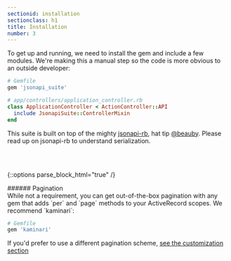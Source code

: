 ```yaml
---
sectionid: installation
sectionclass: h1
title: Installation
number: 3
---
```


To get up and running, we need to install the gem and include a few
modules. We're making this a manual step so the code is more obvious
to an outside developer:

```ruby
# Gemfile
gem 'jsonapi_suite'

# app/controllers/application_controller.rb
class ApplicationController < ActionController::API
  include JsonapiSuite::ControllerMixin
end
```

This suite is built on top of the mighty [jsonapi-rb](http://jsonapi-rb.org),
 hat tip [@beauby](https://github.com/beauby). Please read up on
 jsonapi-rb to understand serialization.

 <div style="height: 2rem;"></div>

{::options parse_block_html="true" /}
<div class='note info'>
###### Pagination
  <div class='note-content'>
  While not a requirement, you can get out-of-the-box pagination with any gem that adds `per` and `page` methods to your ActiveRecord scopes. We recommend `kaminari`:

```ruby
# Gemfile
gem 'kaminari'
```

  If you'd prefer to use a different pagination scheme, [see the
  customization section](#without-kaminari)
  </div>
</div>
<div style="height: 20rem;" />
